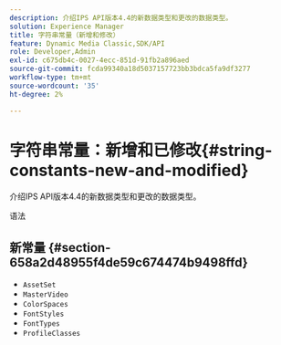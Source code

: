 ```yaml
---
description: 介绍IPS API版本4.4的新数据类型和更改的数据类型。
solution: Experience Manager
title: 字符串常量（新增和修改）
feature: Dynamic Media Classic,SDK/API
role: Developer,Admin
exl-id: c675db4c-0027-4ecc-851d-91fb2a896aed
source-git-commit: fcda99340a18d5037157723bb3bdca5fa9df3277
workflow-type: tm+mt
source-wordcount: '35'
ht-degree: 2%

---
```


# 字符串常量：新增和已修改{#string-constants-new-and-modified}

介绍IPS API版本4.4的新数据类型和更改的数据类型。

语法

## 新常量 {#section-658a2d48955f4de59c674474b9498ffd}

* `AssetSet`
* `MasterVideo`
* `ColorSpaces`
* `FontStyles`
* `FontTypes`
* `ProfileClasses`

<!--
Note: Can't tell from original docs if these are new or changes. Calling 'em new by default.
-->
